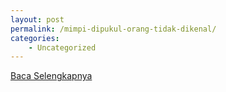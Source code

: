 ```yaml
---
layout: post
permalink: /mimpi-dipukul-orang-tidak-dikenal/
categories:
    - Uncategorized
---
```


[Baca Selengkapnya](/09)